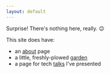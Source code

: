 ```yaml
---
layout: default
---
```


Surprise! There's nothing here, really. 😉

This site does have:

<!--TODO: figure out a way to generate this list programmaticaly-->

- an [about](./about.md) page
- a little, freshly-plowed [garden](/garden)
- a page for tech [talks](/talks) I've presented
